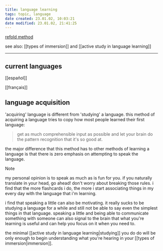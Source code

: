 ```yaml
---
title: language learning
tags: topic, language
date created: 23.01.02, 10:03:21
date modified: 23.01.02, 21:41:25
---
```


[refold method](https://refold.la/roadmap)

see also: [[types of immersion]] and [[active study in language learning]]

---

## current languages

[[español]]

[[français]]

## language acquisition

'acquiring' language is different from 'studying' a language. this method of acquiring a language tries to copy how most people learned their first language:

>get as much comprehensible input as possible and let your brain do the pattern recognition that it's so good at.

the major difference that this method has to other methods of learning a language is that there is zero emphasis on attempting to speak the language.

>[!NOTE]
>my personal opinion is to speak as much as is fun for you. if you naturally translate in your head, go ahead! don't worry about breaking those rules. i find that the more flashcards i do, the more i start associating things in my every day with the language that i'm learning.
>
>i find that speaking a little can also be motivating. it really sucks to be studying a language for a while and still not be able to say even the simplest things in that language. speaking a little and being able to communicate something with someone can also signal to the brain that what you're learning is useful and can help you focus on it when you need to.

the minimal [[active study in language learning|studying]] you do do will be only enough to begin understanding what you're hearing in your [[types of immersion|immersion]].
